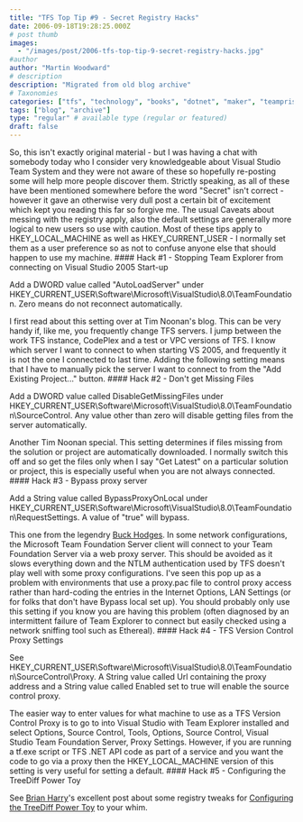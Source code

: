 ```yaml
---
title: "TFS Top Tip #9 - Secret Registry Hacks"
date: 2006-09-18T19:28:25.000Z
# post thumb
images:
  - "/images/post/2006-tfs-top-tip-9-secret-registry-hacks.jpg"
#author
author: "Martin Woodward"
# description
description: "Migrated from old blog archive"
# Taxonomies
categories: ["tfs", "technology", "books", "dotnet", "maker", "teamprise", "web", "programming"]
tags: ["blog", "archive"]
type: "regular" # available type (regular or featured)
draft: false
---
```

So, this isn't exactly original material - but I was having a chat with somebody today who I consider very knowledgeable about Visual Studio Team System and they were not aware of these so hopefully re-posting some will help more people discover them.  Strictly speaking, as all of these have been mentioned somewhere before the word "Secret" isn't correct - however it gave an otherwise very dull post a certain bit of excitement which kept you reading this far so forgive me.  The usual Caveats about messing with the registry apply, also the default settings are generally more logical to new users so use with caution.  Most of these tips apply to HKEY_LOCAL_MACHINE as well as HKEY_CURRENT_USER - I normally set them as a user preference so as not to confuse anyone else that should happen to use my machine. #### Hack #1 - Stopping Team Explorer from connecting on Visual Studio 2005 Start-up  

Add a DWORD value called "AutoLoadServer" under HKEY_CURRENT_USER\Software\Microsoft\VisualStudio\8.0\TeamFoundation.  Zero means do not reconnect automatically. 

I first read about this setting over at Tim Noonan's blog.  This can be very handy if, like me, you frequently change TFS servers.  I jump between the work TFS instance, CodePlex and a test or VPC versions of TFS.  I know which server I want to connect to when starting VS 2005, and frequently it is not the one I connected to last time.  Adding the following setting means that I have to manually pick the server I want to connect to from the "Add Existing Project..." button. #### Hack #2 - Don't get Missing Files  

Add a DWORD value called DisableGetMissingFiles under HKEY_CURRENT_USER\Software\Microsoft\VisualStudio\8.0\TeamFoundation\SourceControl.  Any value other than zero will disable getting files from the server automatically. 

Another Tim Noonan special.  This setting determines if files missing from the solution or project are automatically downloaded.  I normally switch this off and so get the files only when I say "Get Latest" on a particular solution or project, this is especially useful when you are not always connected. #### Hack #3 - Bypass proxy server  

Add a String value called BypassProxyOnLocal under HKEY_CURRENT_USER\Software\Microsoft\VisualStudio\8.0\TeamFoundation\RequestSettings.  A value of "true" will bypass. 

This one from the legendry [Buck Hodges](http://blogs.msdn.com/buckh/).  In some network configurations, the Microsoft Team Foundation Server client will connect to your Team Foundation Server via a web proxy server.  This should be avoided as it slows everything down and the NTLM authentication used by TFS doesn't play well with some proxy configurations.  I've seen this pop up as a problem with environments that use a proxy.pac file to control proxy access rather than hard-coding the entries in the Internet Options, LAN Settings (or for folks that don't have Bypass local set up).  You should probably only use this setting if you know you are having this problem (often diagnosed by an intermittent failure of Team Explorer to connect but easily checked using a network sniffing tool such as Ethereal). #### Hack #4 - TFS Version Control Proxy Settings  

See HKEY_CURRENT_USER\Software\Microsoft\VisualStudio\8.0\TeamFoundation\SourceControl\Proxy.  A String value called Url containing the proxy address and a String value called Enabled set to true will enable the source control proxy. 

The easier way to enter values for what machine to use as a TFS Version Control Proxy is to go to into Visual Studio with Team Explorer installed and select Options, Source Control, Tools, Options, Source Control, Visual Studio Team Foundation Server, Proxy Settings.  However, if you are running a tf.exe script or TFS .NET API code as part of a service and you want the code to go via a proxy then the HKEY_LOCAL_MACHINE version of this setting is very useful for setting a default. #### Hack #5 - Configuring the TreeDiff Power Toy 

See [Brian Harry](http://blogs.msdn.com/bharry/)'s excellent post about some registry tweaks for [Configuring the TreeDiff Power Toy](http://blogs.msdn.com/bharry/archive/2006/09/08/746254.aspx) to your whim.